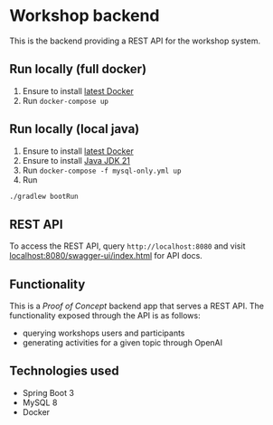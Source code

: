 # Workshop backend

This is the backend providing a REST API for the workshop system.

## Run locally (full docker)

1. Ensure to install [latest Docker](https://www.docker.com/products/docker-desktop/)
2. Run `docker-compose up`
## Run locally (local java)

1. Ensure to install [latest Docker](https://www.docker.com/products/docker-desktop/)
2. Ensure to install [Java JDK 21](https://www.oracle.com/java/technologies/downloads/)
3. Run `docker-compose -f mysql-only.yml up`
4. Run
```bash
./gradlew bootRun
```

## REST API

To access the REST API, query `http://localhost:8080` and visit [localhost:8080/swagger-ui/index.html](http://localhost:8080/swagger-ui/index.html) for API docs.

## Functionality

This is a _Proof of Concept_ backend app that serves a REST API. The functionality exposed through the API is as follows:

- querying workshops users and participants
- generating activities for a given topic through OpenAI

## Technologies used

- Spring Boot 3
- MySQL 8
- Docker